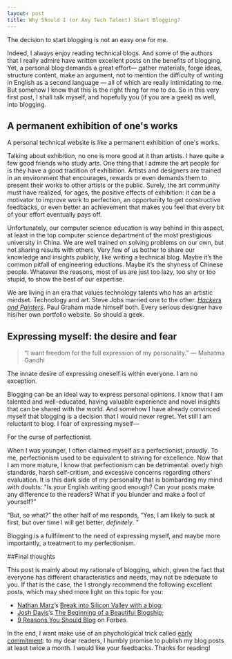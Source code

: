 ```yaml
---
layout: post
title: Why Should I (or Any Tech Talent) Start Blogging?
---
```



The decision to start blogging is not an easy one for me.

Indeed, I always enjoy reading technical blogs. And some of the authors that I
really admire have written excellent posts on the benefits of blogging. Yet,  a
personal blog demands a great effort— gather materials, forge ideas, structure
content, make an argument, not to mention the difficulty of writing in English
as a second language  — all of which are really intimidating to me. But somehow
I know that this is the right thing for me to do. So in this very first post, I
shall talk myself, and hopefully you (if you are a geek) as well,  into
blogging.

## A permanent exhibition of one's works

A personal technical website is like a permanent exhibition of one's works.

Talking about exhibition, no one is more good at it than artists. I have quite
a few good friends who study arts. One thing that I admire the art people for
is they have a good tradition of exhibition. Artists and designers are trained
in an environment that encourages, rewards or even demands them to present
their works to other artists or the public. Surely, the art community must have
realized, for ages, the positive effects of exhibition: it can be a motivator
to improve work to perfection, an opportunity to get constructive feedbacks, or
even better an achievement that makes you feel that every bit of your effort
eventually pays off.

Unfortunately, our computer science education is way behind in this aspect, at
least in the top computer science department of the most prestigious university
in China. We are well trained on solving problems on our own, but not sharing
results with others. Very few of us bother to share our knowledge and insights
publicly, like writing a technical blog. Maybe it’s the common pitfall of
engineering eductions. Maybe it’s the shyness of Chinese people. Whatever the
reasons, most of us are just too lazy, too shy or too stupid, to show the best
of our expertise.

We are living in an era that values technology talents who has an artistic
mindset. Technology and art. Steve Jobs married one to the other. *[Hackers and
Painters](http://www.amazon.com/dp/1449389554/)*. Paul Graham made himself both.
Every serious designer have his/her own portfolio website. So should a geek.

## Expressing myself: the desire and fear

> “I want freedom for the full expression of my personality.” ― Mahatma Gandhi

The innate desire of expressing oneself is within everyone. I am no exception.

Blogging can be an ideal way to express personal opinions. I know that I am
talented and well-educated, having valuable experience and novel insights that
can be shared with the world. And somehow I have already convinced myself that
blogging is a decision that I would never regret. Yet still I am  reluctant to
blog. I fear of expressing myself—

For the curse of perfectionist.

When I was younger, I often claimed myself as a perfectionist,
*proudly*. To me, perfectionism used to be equivalent to striving for
excellence. Now that I am more mature, I know that perfectionism can be
detrimental: overly high standards, harsh self-critism, and excessive concerns
regarding others’ evaluation. It is this dark side of my personality that is
bombarding my mind with doubts: "Is your English writing good enough? Can your
posts make any difference to the readers? What if you blunder and make a fool
of yourself?”

“But, so what?” the other half of me responds, “Yes, I am likely to suck at first, but
over time I will get better, *definitely*. ”

Blogging is a fullfilment to the need of expressing myself, and maybe more
importantly, a treatment to my perfectionism.

##Final thoughts

This post is mainly about my rationale of blogging, which, given the fact that
everyone has different characteristics and needs, may not be adequate to you.
If that is the case, the I strongly recommend the following excellent posts,
which may shed more light on this topic for you:

* [Nathan Marz](http://nathanmarz.com/)’s [Break into Silicon Valley with a blog](http://nathanmarz.com/blog/break-into-silicon-valley-with-a-blog-1.html);
* [Josh Davis](https://joshldavis.com)’s [The Beginning of a Beautiful Blogship](https://joshldavis.com/2013/05/11/beginning-of-a-beautiful-blogship/);
* [9 Reasons You Should Blog](http://www.forbes.com/sites/danreich/2011/10/15/9-reasons-you-should-blog/) on Forbes.

In the end, I want make use of an phychological trick called [early
commitment](http://en.wikipedia.org/wiki/Lock-in_(decision-making)): to my dear
readers, I humbly promise to publish my blog posts at least twice a month. I
would like your feedbacks. Thanks for reading!
